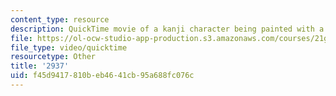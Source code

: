 ```yaml
---
content_type: resource
description: QuickTime movie of a kanji character being painted with a brush.
file: https://ol-ocw-studio-app-production.s3.amazonaws.com/courses/21g-504-japanese-iv-spring-2009/f45d9417810beb4641cb95a688fc076c_2937.mov
file_type: video/quicktime
resourcetype: Other
title: '2937'
uid: f45d9417-810b-eb46-41cb-95a688fc076c
---
```

